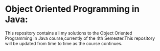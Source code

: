 # Object Oriented Programming in Java:

This repository contains all my solutions to the Object Oriented Programming in Java course,currently of the 4th Semester.This repository will be updated from time to time as the course continues.
